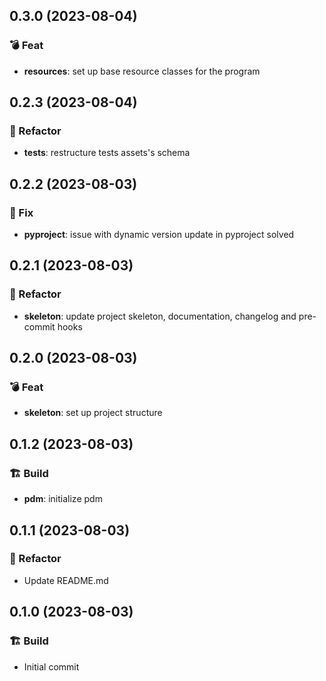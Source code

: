 ## 0.3.0 (2023-08-04)

### 💣 Feat

- **resources**: set up base resource classes for the program

## 0.2.3 (2023-08-04)

### 📝 Refactor

- **tests**: restructure tests assets's schema

## 0.2.2 (2023-08-03)

### 🔨 Fix

- **pyproject**: issue with dynamic version update in pyproject solved

## 0.2.1 (2023-08-03)

### 📝 Refactor

- **skeleton**: update project skeleton, documentation, changelog and pre-commit hooks

## 0.2.0 (2023-08-03)

### 💣 Feat

- **skeleton**: set up project structure

## 0.1.2 (2023-08-03)

### 🏗️  Build

- **pdm**: initialize pdm

## 0.1.1 (2023-08-03)

### 📝 Refactor

- Update README.md

## 0.1.0 (2023-08-03)

### 🏗️  Build

- Initial commit
